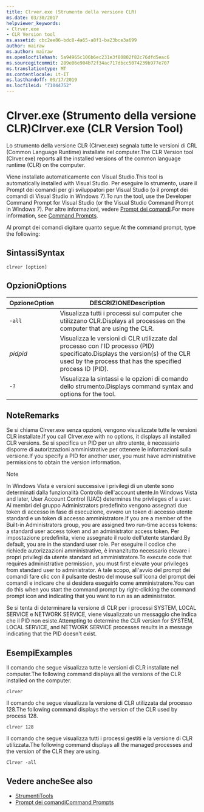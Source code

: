 ```yaml
---
title: Clrver.exe (Strumento della versione CLR)
ms.date: 03/30/2017
helpviewer_keywords:
- Clrver.exe
- CLR Version tool
ms.assetid: cbc2ee86-bdc8-4a65-a8f1-ba23bce3a699
author: mairaw
ms.author: mairaw
ms.openlocfilehash: 5a94965c106b6ec231e3f80802f82c76dfd5eac6
ms.sourcegitcommit: 289e06e904b72f34ac717dbcc5074239b977e707
ms.translationtype: MT
ms.contentlocale: it-IT
ms.lasthandoff: 09/17/2019
ms.locfileid: "71044752"
---
```

# <a name="clrverexe-clr-version-tool"></a><span data-ttu-id="f7350-102">Clrver.exe (Strumento della versione CLR)</span><span class="sxs-lookup"><span data-stu-id="f7350-102">Clrver.exe (CLR Version Tool)</span></span>
<span data-ttu-id="f7350-103">Lo strumento della versione CLR (Clrver.exe) segnala tutte le versioni di CRL (Common Language Runtime) installate nel computer.</span><span class="sxs-lookup"><span data-stu-id="f7350-103">The CLR Version tool (Clrver.exe) reports all the installed versions of the common language runtime (CLR) on the computer.</span></span>  
  
 <span data-ttu-id="f7350-104">Viene installato automaticamente con Visual Studio.</span><span class="sxs-lookup"><span data-stu-id="f7350-104">This tool is automatically installed with Visual Studio.</span></span> <span data-ttu-id="f7350-105">Per eseguire lo strumento, usare il Prompt dei comandi per gli sviluppatori per Visual Studio (o il prompt dei comandi di Visual Studio in Windows 7).</span><span class="sxs-lookup"><span data-stu-id="f7350-105">To run the tool, use the Developer Command Prompt for Visual Studio (or the Visual Studio Command Prompt in Windows 7).</span></span> <span data-ttu-id="f7350-106">Per altre informazioni, vedere [Prompt dei comandi](developer-command-prompt-for-vs.md).</span><span class="sxs-lookup"><span data-stu-id="f7350-106">For more information, see [Command Prompts](developer-command-prompt-for-vs.md).</span></span>  
  
 <span data-ttu-id="f7350-107">Al prompt dei comandi digitare quanto segue:</span><span class="sxs-lookup"><span data-stu-id="f7350-107">At the command prompt, type the following:</span></span>  
  
## <a name="syntax"></a><span data-ttu-id="f7350-108">Sintassi</span><span class="sxs-lookup"><span data-stu-id="f7350-108">Syntax</span></span>  
  
```console  
clrver [option]  
```  
  
## <a name="options"></a><span data-ttu-id="f7350-109">Opzioni</span><span class="sxs-lookup"><span data-stu-id="f7350-109">Options</span></span>  
  
|<span data-ttu-id="f7350-110">Opzione</span><span class="sxs-lookup"><span data-stu-id="f7350-110">Option</span></span>|<span data-ttu-id="f7350-111">DESCRIZIONE</span><span class="sxs-lookup"><span data-stu-id="f7350-111">Description</span></span>|  
|------------|-----------------|  
|`-all`|<span data-ttu-id="f7350-112">Visualizza tutti i processi sul computer che utilizzano CLR.</span><span class="sxs-lookup"><span data-stu-id="f7350-112">Displays all processes on the computer that are using the CLR.</span></span>|  
|<span data-ttu-id="f7350-113">*pid*</span><span class="sxs-lookup"><span data-stu-id="f7350-113">*pid*</span></span>|<span data-ttu-id="f7350-114">Visualizza le versioni di CLR utilizzate dal processo con l'ID processo (PID) specificato.</span><span class="sxs-lookup"><span data-stu-id="f7350-114">Displays the version(s) of the CLR used by the process that has the specified process ID (PID).</span></span>|  
|`-?`|<span data-ttu-id="f7350-115">Visualizza la sintassi e le opzioni di comando dello strumento.</span><span class="sxs-lookup"><span data-stu-id="f7350-115">Displays command syntax and options for the tool.</span></span>|  
  
## <a name="remarks"></a><span data-ttu-id="f7350-116">Note</span><span class="sxs-lookup"><span data-stu-id="f7350-116">Remarks</span></span>  
 <span data-ttu-id="f7350-117">Se si chiama Clrver.exe senza opzioni, vengono visualizzate tutte le versioni CLR installate.</span><span class="sxs-lookup"><span data-stu-id="f7350-117">If you call Clrver.exe with no options, it displays all installed CLR versions.</span></span> <span data-ttu-id="f7350-118">Se si specifica un PID per un altro utente, è necessario disporre di autorizzazioni amministrative per ottenere le informazioni sulla versione.</span><span class="sxs-lookup"><span data-stu-id="f7350-118">If you specify a PID for another user, you must have administrative permissions to obtain the version information.</span></span>  
  
> [!NOTE]
> <span data-ttu-id="f7350-119">In Windows Vista e versioni successive i privilegi di un utente sono determinati dalla funzionalità Controllo dell'account utente.</span><span class="sxs-lookup"><span data-stu-id="f7350-119">In Windows Vista and later, User Account Control (UAC) determines the privileges of a user.</span></span> <span data-ttu-id="f7350-120">Ai membri del gruppo Administrators predefinito vengono assegnati due token di accesso in fase di esecuzione, ovvero un token di accesso utente standard e un token di accesso amministratore.</span><span class="sxs-lookup"><span data-stu-id="f7350-120">If you are a member of the Built-in Administrators group, you are assigned two run-time access tokens: a standard user access token and an administrator access token.</span></span> <span data-ttu-id="f7350-121">Per impostazione predefinita, viene assegnato il ruolo dell'utente standard.</span><span class="sxs-lookup"><span data-stu-id="f7350-121">By default, you are in the standard user role.</span></span> <span data-ttu-id="f7350-122">Per eseguire il codice che richiede autorizzazioni amministrative, è innanzitutto necessario elevare i propri privilegi da utente standard ad amministratore.</span><span class="sxs-lookup"><span data-stu-id="f7350-122">To execute code that requires administrative permission, you must first elevate your privileges from standard user to administrator.</span></span> <span data-ttu-id="f7350-123">A tale scopo, all'avvio del prompt dei comandi fare clic con il pulsante destro del mouse sull'icona del prompt dei comandi e indicare che si desidera eseguirlo come amministratore.</span><span class="sxs-lookup"><span data-stu-id="f7350-123">You can do this when you start the command prompt by right-clicking the command prompt icon and indicating that you want to run as an administrator.</span></span>  
  
 <span data-ttu-id="f7350-124">Se si tenta di determinare la versione di CLR per i processi SYSTEM, LOCAL SERVICE e NETWORK SERVICE, viene visualizzato un messaggio che indica che il PID non esiste.</span><span class="sxs-lookup"><span data-stu-id="f7350-124">Attempting to determine the CLR version for SYSTEM, LOCAL SERVICE, and NETWORK SERVICE processes results in a message indicating that the PID doesn't exist.</span></span>  
  
## <a name="examples"></a><span data-ttu-id="f7350-125">Esempi</span><span class="sxs-lookup"><span data-stu-id="f7350-125">Examples</span></span>  
 <span data-ttu-id="f7350-126">Il comando che segue visualizza tutte le versioni di CLR installate nel computer.</span><span class="sxs-lookup"><span data-stu-id="f7350-126">The following command displays all the versions of the CLR installed on the computer.</span></span>  
  
 `clrver`  
  
 <span data-ttu-id="f7350-127">Il comando che segue visualizza la versione di CLR utilizzata dal processo 128.</span><span class="sxs-lookup"><span data-stu-id="f7350-127">The following command displays the version of the CLR used by process 128.</span></span>  
  
 `clrver 128`  
  
 <span data-ttu-id="f7350-128">Il comando che segue visualizza tutti i processi gestiti e la versione di CLR utilizzata.</span><span class="sxs-lookup"><span data-stu-id="f7350-128">The following command displays all the managed processes and the version of the CLR they are using.</span></span>  
  
 `Clrver -all`  
  
## <a name="see-also"></a><span data-ttu-id="f7350-129">Vedere anche</span><span class="sxs-lookup"><span data-stu-id="f7350-129">See also</span></span>

- [<span data-ttu-id="f7350-130">Strumenti</span><span class="sxs-lookup"><span data-stu-id="f7350-130">Tools</span></span>](index.md)
- [<span data-ttu-id="f7350-131">Prompt dei comandi</span><span class="sxs-lookup"><span data-stu-id="f7350-131">Command Prompts</span></span>](developer-command-prompt-for-vs.md)
